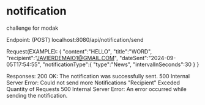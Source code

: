# notification
challenge for modak

Endpoint:
(POST) localhost:8080/api/notification/send

Request(EXAMPLE): 
{
    "content":"HELLO",
    "title":"WORD",
    "recipient":"JAVIERDEMAIO1@GMAIL.COM",
    "dateSent":"2024-09-05T17:54:55",
    "notificationType":{
        "type":"News",
     "intervalInSeconds":30
    }
}

Responses:
200 OK: The notification was successfully sent.
500 Internal Server Error: Could not send more Notifications "Recipient" Exceded Quantity of Requests
500 Internal Server Error: An error occurred while sending the notification.
